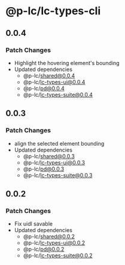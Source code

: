 # @p-lc/lc-types-cli

## 0.0.4

### Patch Changes

- Highlight the hovering element's bounding
- Updated dependencies
  - @p-lc/shared@0.0.4
  - @p-lc/lc-types-ui@0.0.4
  - @p-lc/pd@0.0.4
  - @p-lc/lc-types-suite@0.0.4

## 0.0.3

### Patch Changes

- align the selected element bounding
- Updated dependencies
  - @p-lc/shared@0.0.3
  - @p-lc/lc-types-ui@0.0.3
  - @p-lc/pd@0.0.3
  - @p-lc/lc-types-suite@0.0.3

## 0.0.2

### Patch Changes

- Fix uidl savable
- Updated dependencies
  - @p-lc/shared@0.0.2
  - @p-lc/lc-types-ui@0.0.2
  - @p-lc/pd@0.0.2
  - @p-lc/lc-types-suite@0.0.2
